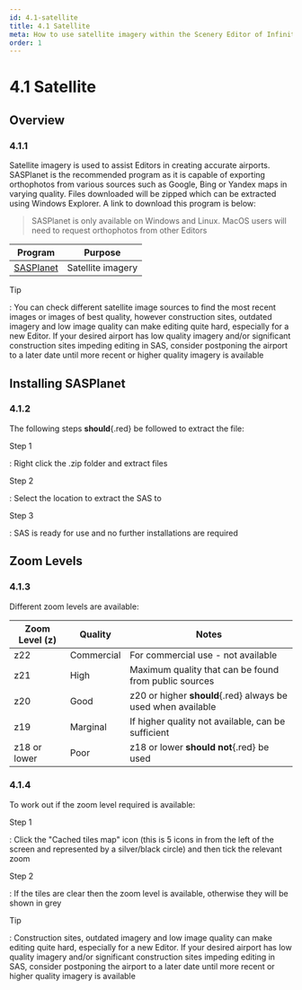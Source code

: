 ```yaml
---
id: 4.1-satellite
title: 4.1 Satellite
meta: How to use satellite imagery within the Scenery Editor of Infinite Flight.
order: 1
---
```


# 4.1 Satellite



## Overview

### 4.1.1

Satellite imagery is used to assist Editors in creating accurate airports. SASPlanet is the recommended program as it is capable of exporting orthophotos from various sources such as Google, Bing or Yandex maps in varying quality. Files downloaded will be zipped which can be extracted using Windows Explorer. A link to download this program is below:



> SASPlanet is only available on Windows and Linux. MacOS users will need to request orthophotos from other Editors



| Program                                                      | Purpose           |
| ------------------------------------------------------------ | ----------------- |
| [SASPlanet](https://gisenglish.geojamal.com/2018/06/download-sas-planet-nightly-all.html) | Satellite imagery |



Tip

: You can check different satellite image sources to find the most recent images or images of best quality, however construction sites, outdated imagery and low image quality can make editing quite hard, especially for a new Editor. If your desired airport has low quality imagery and/or significant construction sites impeding editing in SAS, consider postponing the airport to a later date until more recent or higher quality imagery is available



## Installing SASPlanet

### 4.1.2

The following steps **should**{.red} be followed to extract the file:



Step 1

: Right click the .zip folder and extract files



Step 2

: Select the location to extract the SAS to



Step 3

: SAS is ready for use and no further installations are required



## Zoom Levels

### 4.1.3

Different zoom levels are available:

| Zoom Level (z) | Quality    | Notes                                                        |
| -------------- | ---------- | ------------------------------------------------------------ |
| z22            | Commercial | For commercial use - not available                           |
| z21            | High       | Maximum quality that can be found from public sources        |
| z20            | Good       | z20 or higher **should**{.red} always be used when available |
| z19            | Marginal   | If higher quality not available, can be sufficient           |
| z18 or lower   | Poor       | z18 or lower **should not**{.red} be used                    |



### 4.1.4

To work out if the zoom level required is available:



Step 1

: Click the "Cached tiles map" icon (this is 5 icons in from the left of the screen and represented by a silver/black circle) and then tick the relevant zoom



Step 2

: If the tiles are clear then the zoom level is available, otherwise they will be shown in grey



Tip

: Construction sites, outdated imagery and low image quality can make editing quite hard, especially for a new Editor. If your desired airport has low quality imagery and/or significant construction sites impeding editing in SAS, consider postponing the airport to a later date until more recent or higher quality imagery is available
